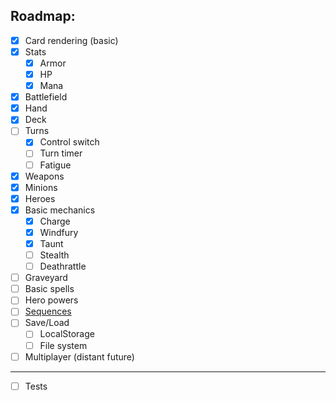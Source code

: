 ## Roadmap: 
* [x] Card rendering (basic)
* [x] Stats
  * [x] Armor 
  * [x] HP 
  * [x] Mana 
* [x] Battlefield
* [x] Hand
* [x] Deck
* [ ] Turns
  * [x] Control switch
  * [ ] Turn timer
  * [ ] Fatigue 
* [x] Weapons
* [x] Minions
* [x] Heroes
* [x] Basic mechanics
  * [x] Charge
  * [x] Windfury
  * [x] Taunt
  * [ ] Stealth
  * [ ] Deathrattle
* [ ] Graveyard
* [ ] Basic spells
* [ ] Hero powers
* [ ] [Sequences](https://hearthstone.gamepedia.com/Advanced_rulebook#Advanced_mechanics_101_.28READ_THIS_FIRST.29)
* [ ] Save/Load
  * [ ] LocalStorage
  * [ ] File system
* [ ] Multiplayer (distant future)

---

* [ ] Tests
